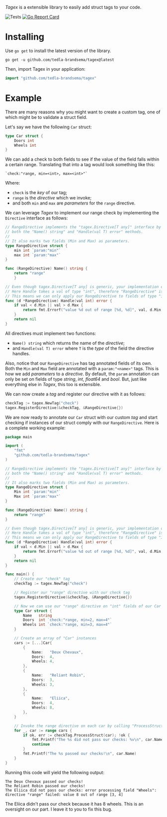 *Tagex* is a extensible library to easily add struct tags to your code.

![Tests](https://github.com/tedla-brandsema/tagex/actions/workflows/test.yml/badge.svg)
[![Go Report Card](https://goreportcard.com/badge/github.com/tedla-brandsema/tagex)](https://goreportcard.com/report/github.com/tedla-brandsema/tagex)

# Installing

Use `go get` to install the latest version
of the library.
```
go get -u github.com/tedla-brandsema/tagex@latest
```

Then, import Tagex in your application:

```go
import "github.com/tedla-brandsema/tagex"
```
# Example

There are many reasons why you might want to create a custom tag, one of which might be to validate a struct field.

Let's say we have the following `Car` struct:
```go
type Car struct {
	Doors int
	Wheels int
}
```

We can add a check to both fields to see if the value of the field falls within a certain range. 
Translating that into a tag would look something like this:
```
`check:"range, min=<int>, max=<int>"`
```

Where:
 * `check` is the *key* of our tag;
 * `range` is the *directive* which we invoke;
 *  and both `min` and `max` are *parameters* for the `range` directive.

We can leverage *Tagex* to implement our range check by implementing the `Directive` interface as follows:
```go
// RangeDirective implements the "tagex.Directive[T any]" interface by defining
// both the "Name() string" and "Handle(val T) error" methods.
//
// It also marks two fields (Min and Max) as parameters.
type RangeDirective struct {
    min int `param:"min"`
    max int `param:"max"`
}

func (RangeDirective) Name() string {
    return "range"
    }

// Even though tagex.Directive[T any] is generic, your implementation of it can be explicit.
// Here Handle takes a val of type "int", therefore "RangeDirective" is of type "int".
// This means we can only apply our RangeDirective to fields of type "int".
func (d *RangeDirective) Handle(val int) error {
    if val < d.Min || val > d.Max {
        return fmt.Errorf("value %d out of range [%d, %d]", val, d.Min, d.Max)
    }
    return nil
}
```

All directives must implement two functions:
* `Name() string` which returns the name of the *directive*;
* and `Handle(val T) error` where `T` is the *type* of the field the directive handles.

Also, notice that our `RangeDirective` has tag annotated fields of its own. Both the `Min` and `Max` field are annotated
with a `param:"<name>"` tags. This is how we add *parameters* to a *directive*.
By default, the `param` annotation can only be set on fields of type *string*, *int*, *float64* and *bool*. 
But, just like everything else in *Tagex*, this too is extensible.

We can now create a *tag* and register our directive with it as follows:
```go
checkTag := tagex.NewTag("check")
tagex.RegisterDirective(&checkTag, &RangeDirective{})
```

We are now ready to annotate our `Car` struct with our custom *tag* and start checking if instances of our struct comply
with our `RangeDirective`. Here is a complete working example:
```go
package main

import (
	"fmt"
	"github.com/tedla-brandsema/tagex"
)

// RangeDirective implements the "tagex.Directive[T any]" interface by defining
// both the "Name() string" and "Handle(val T) error" methods.
//
// It also marks two fields (Min and Max) as parameters.
type RangeDirective struct {
	Min int `param:"min"`
	Max int `param:"max"`
}

func (RangeDirective) Name() string {
	return "range"
}

// Even though tagex.Directive[T any] is generic, your implementation of it can be explicit.
// Here Handle takes a val of type "int", therefore "RangeDirective" is of type "int".
// This means we can only apply our RangeDirective to fields of type "int".
func (d *RangeDirective) Handle(val int) error {
	if val < d.Min || val > d.Max {
		return fmt.Errorf("value %d out of range [%d, %d]", val, d.Min, d.Max)
	}
	return nil
}

func main() {
	// Create our "check" tag
	checkTag := tagex.NewTag("check")

	// Register our "range" directive with our check tag
	tagex.RegisterDirective(&checkTag, &RangeDirective{})

	// Now we can use our "range" directive on "int" fields of our Car struct
	type Car struct {
		Name   string
		Doors  int `check:"range, min=2, max=4"`
		Wheels int `check:"range, min=3, max=4"`
	}

	// Create an array of "Car" instances
	cars := [...]Car{
		{
			Name:   "Deux Chevaux",
			Doors:  4,
			Wheels: 4,
		},
		{
			Name:   "Reliant Robin",
			Doors:  3,
			Wheels: 3,
		},
		{
			Name:   "Eliica",
			Doors:  4,
			Wheels: 8,
		},
	}

	// Invoke the range directive on each car by calling "ProcessStruct"
	for _, car := range cars {
		if ok, err := checkTag.ProcessStruct(car); !ok {
			fmt.Printf("The %s did not pass our checks: %v\n", car.Name, err)
			continue
		}
		fmt.Printf("The %s passed our checks!\n", car.Name)
	}
}
```

Running this code will yield the following output:
```
The Deux Chevaux passed our checks!
The Reliant Robin passed our checks!
The Eliica did not pass our checks: error processing field "Wheels": directive "range" failed: value 8 out of range [3, 4]
```

The Eliica didn't pass our check because it has 8 wheels. This is an oversight on our part. I leave it to you to fix this bug.